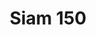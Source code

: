 ---
title: Siam 150
image_primary: img/SIAM_150_Plafon.jpg
description: "SIAM%20breaths%20a%20certain%20oriental%20air%20derived%20from%20the%20inverted%20shade.%20It%20takes%20its%20essence%20from%20MEI%20and%20offers%20a%20soft%20cascading%20light.%20These%20luminaires%20can%20be%20grouped%20in%20varying%20compositions%2C%20superposing%20shades%20partially%20one%20over%20the%20other%2C%20and%20creating%20a%20perfect%20mural%20for%20any%20space.%0A%0A%0A%0A"
designer: Joana Bover
image_thumb: img/SIAM_200_Plafon.jpg
href: https://www.bover.es/en/lamp/siam-150/
tags: 
  - bover
  - Indoor
  - Pendant
  - Ceiling
  - indoor-lamps
category: indoor-lamps
subtitle: 
manufacturer: Bover
slug: /manufacturers/bover/indoor-lamps/joana-bover-siam-150
---